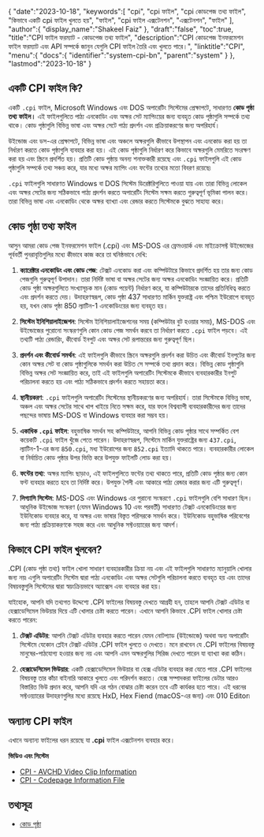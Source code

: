 {
   "date":"2023-10-18",
   "keywords":[
"cpi",
"cpi ফাইল",
"cpi কোডপেজ তথ্য ফাইল",
"কিভাবে একটি cpi ফাইল খুলতে হয়",
"ফাইল",
"cpi ফাইল এক্সটেনশন",
"এক্সটেনশন",
"ফাইল"
],
   "author":{
      "display_name":"Shakeel Faiz"
},
   "draft":"false",
   "toc":true,
   "title":"CPI ফাইল ফরম্যাট - কোডপেজ তথ্য ফাইল",
   "description":"CPI কোডপেজ ইনফরমেশন ফাইল ফরম্যাট এবং API সম্পর্কে জানুন যেগুলি CPI ফাইল তৈরি এবং খুলতে পারে।",
   "linktitle":"CPI",
   "menu":{
      "docs":{
         "identifier":"system-cpi-bn",
         "parent":"system"
}
},
   "lastmod":"2023-10-18"
}

## একটি CPI ফাইল কি?

একটি `.cpi` ফাইল, Microsoft Windows এবং DOS অপারেটিং সিস্টেমের প্রেক্ষাপটে, সাধারণত **কোড পৃষ্ঠা তথ্য ফাইল।** এই ফাইলগুলিতে পাঠ্য এনকোডিং এবং অক্ষর সেট ম্যাপিংয়ের জন্য ব্যবহৃত কোড পৃষ্ঠাগুলি সম্পর্কে তথ্য থাকে। কোড পৃষ্ঠাগুলি বিভিন্ন ভাষা এবং অক্ষর সেটে পাঠ্য প্রদর্শন এবং প্রক্রিয়াকরণের জন্য অপরিহার্য।

উইন্ডোজ এবং ডস-এর প্রেক্ষাপটে, বিভিন্ন ভাষা এবং অঞ্চলে অক্ষরগুলি কীভাবে উপস্থাপন এবং এনকোড করা হয় তা নির্ধারণ করতে কোড পৃষ্ঠাগুলি ব্যবহার করা হয়। এই কোড পৃষ্ঠাগুলি নির্ধারণ করে কিভাবে অক্ষরগুলি মেমরিতে সংরক্ষণ করা হয় এবং স্ক্রিনে প্রদর্শিত হয়। প্রতিটি কোড পৃষ্ঠায় অনন্য শনাক্তকারী রয়েছে এবং `.cpi` ফাইলগুলি এই কোড পৃষ্ঠাগুলি সম্পর্কে তথ্য সঞ্চয় করে, যার মধ্যে অক্ষর ম্যাপিং এবং ফন্টের তথ্যের মতো বিবরণ রয়েছে৷

`.cpi` ফাইলগুলি সাধারণত Windows বা DOS সিস্টেম ডিরেক্টরিগুলিতে পাওয়া যায় এবং তারা বিভিন্ন লোকেল এবং অক্ষর সেটের জন্য সঠিকভাবে পাঠ্য প্রদর্শন করতে অপারেটিং সিস্টেম সক্ষম করতে গুরুত্বপূর্ণ ভূমিকা পালন করে। তারা বিভিন্ন ভাষা এবং এনকোডিং থেকে অক্ষর ব্যাখ্যা এবং রেন্ডার করতে সিস্টেমকে বুঝতে সাহায্য করে।

## কোড পৃষ্ঠা তথ্য ফাইল

আসুন আমরা কোড পেজ ইনফরমেশন ফাইল (.cpi) এবং MS-DOS এর ফ্রেমওয়ার্ক এবং মাইক্রোসফ্ট উইন্ডোজের পূর্ববর্তী পুনরাবৃত্তিগুলির মধ্যে কীভাবে কাজ করে তা ঘনিষ্ঠভাবে দেখি:

1.  **ক্যারেক্টার এনকোডিং এবং কোড পেজ**: টেক্সট এনকোড করা এবং কম্পিউটারে কিভাবে প্রদর্শিত হয় তার জন্য কোড পেজগুলি গুরুত্বপূর্ণ উপাদান। তারা নির্দিষ্ট ভাষা বা অক্ষর সেটের জন্য অক্ষর এনকোডিং সংজ্ঞায়িত করে। প্রতিটি কোড পৃষ্ঠা অক্ষরগুলিতে সংখ্যাসূচক মান (কোড পয়েন্ট) নির্ধারণ করে, যা কম্পিউটারকে তাদের প্রতিনিধিত্ব করতে এবং প্রদর্শন করতে দেয়। উদাহরণস্বরূপ, কোড পৃষ্ঠা 437 সাধারণত মার্কিন যুক্তরাষ্ট্র এবং পশ্চিম ইউরোপে ব্যবহৃত হয়, যখন কোড পৃষ্ঠা 850 ল্যাটিন-1 এনকোডিংয়ের জন্য ব্যবহৃত হয়।
    
2.  **সিস্টেম ইনিশিয়ালাইজেশন**: সিস্টেম ইনিশিয়ালাইজেশনের সময় (কম্পিউটার বুট হওয়ার সময়), MS-DOS এবং উইন্ডোজের পুরোনো সংস্করণগুলি কোন কোড পেজ সমর্থন করবে তা নির্ধারণ করতে `.cpi` ফাইল পড়বে। এই তথ্যটি পাঠ্য রেন্ডারিং, কীবোর্ড ইনপুট এবং অক্ষর সেট রূপান্তরের জন্য গুরুত্বপূর্ণ ছিল।
    
3.  **প্রদর্শন এবং কীবোর্ড সমর্থন**: এই ফাইলগুলি কীভাবে স্ক্রিনে অক্ষরগুলি প্রদর্শন করা উচিত এবং কীবোর্ড ইনপুটের জন্য কোন অক্ষর সেট বা কোড পৃষ্ঠাগুলিকে সমর্থন করা উচিত সে সম্পর্কে তথ্য প্রদান করে। বিভিন্ন কোড পৃষ্ঠাগুলি বিভিন্ন অক্ষর সেট সংজ্ঞায়িত করে, তাই এই ফাইলগুলি অপারেটিং সিস্টেমকে কীভাবে ব্যবহারকারীর ইনপুট পরিচালনা করতে হয় এবং পাঠ্য সঠিকভাবে প্রদর্শন করতে সহায়তা করে।
    
4.  **স্থানীয়করণ**: `.cpi` ফাইলগুলি অপারেটিং সিস্টেমের স্থানীয়করণের জন্য অপরিহার্য। তারা সিস্টেমকে বিভিন্ন ভাষা, অঞ্চল এবং অক্ষর সেটের সাথে খাপ খাইয়ে নিতে সক্ষম করে, যার ফলে বিশ্বব্যাপী ব্যবহারকারীদের জন্য তাদের পছন্দের ভাষায় MS-DOS বা Windows ব্যবহার করা সম্ভব হয়।
    
5.  **একাধিক `.cpi` ফাইল**: বহুভাষিক সমর্থন সহ কম্পিউটারে, আপনি বিভিন্ন কোড পৃষ্ঠার সাথে সম্পর্কিত বেশ কয়েকটি `.cpi` ফাইল খুঁজে পেতে পারেন। উদাহরণস্বরূপ, সিস্টেমে মার্কিন যুক্তরাষ্ট্রের জন্য `437.cpi`, ল্যাটিন-1-এর জন্য `850.cpi`, মধ্য ইউরোপের জন্য `852.cpi` ইত্যাদি থাকতে পারে। ব্যবহারকারীর লোকেল বা নির্বাচিত কোড পৃষ্ঠার উপর ভিত্তি করে উপযুক্ত ফাইলটি লোড করা হয়।
    
6.  **ফন্টের তথ্য**: অক্ষর ম্যাপিং ছাড়াও, এই ফাইলগুলিতে ফন্টের তথ্য থাকতে পারে, প্রতিটি কোড পৃষ্ঠার জন্য কোন ফন্ট ব্যবহার করতে হবে তা নির্দিষ্ট করে। উপযুক্ত শৈলী এবং আকারে পাঠ্য রেন্ডার করার জন্য এটি গুরুত্বপূর্ণ।
    
7.  **লিগ্যাসি সিস্টেম**: MS-DOS এবং Windows এর পুরানো সংস্করণে `.cpi` ফাইলগুলি বেশি সাধারণ ছিল। আধুনিক উইন্ডোজ সংস্করণ (যেমন Windows 10 এবং পরবর্তী) সাধারণত টেক্সট এনকোডিংয়ের জন্য ইউনিকোড ব্যবহার করে, যা অক্ষর এবং ভাষার বিস্তৃত পরিসরকে সমর্থন করে। ইউনিকোড বহুভাষিক পরিবেশের জন্য পাঠ্য প্রক্রিয়াকরণকে সহজ করে এবং আধুনিক সফ্টওয়্যারের জন্য আদর্শ।

## কিভাবে CPI ফাইল খুলবেন?

.CPI (কোড পৃষ্ঠা তথ্য) ফাইল খোলা সাধারণ ব্যবহারকারীর ক্রিয়া নয় এবং এই ফাইলগুলি সাধারণত ম্যানুয়ালি খোলার জন্য নয়৷ এগুলি অপারেটিং সিস্টেম দ্বারা পাঠ্য এনকোডিং এবং অক্ষর সেটগুলি পরিচালনা করতে ব্যবহৃত হয় এবং তাদের বিষয়বস্তুগুলি সিস্টেমের দ্বারা স্বয়ংক্রিয়ভাবে অ্যাক্সেস এবং ব্যবহার করা হয়।

যাইহোক, আপনি যদি তথ্যগত উদ্দেশ্যে .CPI ফাইলের বিষয়বস্তু দেখতে আগ্রহী হন, তাহলে আপনি টেক্সট এডিটর বা হেক্সাডেসিমেল ভিউয়ার দিয়ে এটি খোলার চেষ্টা করতে পারেন। এখানে আপনি কিভাবে .CPI ফাইল খোলার চেষ্টা করতে পারেন:

1.  **টেক্সট এডিটর**: আপনি টেক্সট এডিটর ব্যবহার করতে পারেন যেমন নোটপ্যাড (উইন্ডোজে) অথবা অন্য অপারেটিং সিস্টেমে যেকোন প্লেইন টেক্সট এডিটর .CPI ফাইল খুলতে ও দেখতে। মনে রাখবেন যে .CPI ফাইলের বিষয়বস্তু মানুষের-পাঠযোগ্য হওয়ার জন্য নয় এবং আপনি এমন অক্ষরগুলির সিরিজ দেখতে পারেন যা ব্যাখ্যা করা কঠিন।
    
2.  **হেক্সাডেসিমেল ভিউয়ার**: একটি হেক্সাডেসিমেল ভিউয়ার বা হেক্স এডিটর ব্যবহার করা যেতে পারে .CPI ফাইলের বিষয়বস্তু তার কাঁচা বাইনারি আকারে খুলতে এবং পরিদর্শন করতে। হেক্স সম্পাদকরা ফাইলের ডেটার আরও বিস্তারিত ভিউ প্রদান করে, আপনি যদি এর গঠন বোঝার চেষ্টা করেন তবে এটি কার্যকর হতে পারে। এই ধরনের সফ্টওয়্যারের উদাহরণগুলির মধ্যে রয়েছে HxD, Hex Fiend (macOS-এর জন্য) এবং 010 Editor৷

## অন্যান্য CPI ফাইল

এখানে অন্যান্য ফাইলের ধরন রয়েছে যা **.cpi** ফাইল এক্সটেনশন ব্যবহার করে।

**ভিডিও এবং সিস্টেম**
- [CPI - AVCHD Video Clip Information](/video/cpi/)
- [CPI - Codepage Information File](/system/cpi/)

## তথ্যসূত্র
* [কোড পৃষ্ঠা](https://en.wikipedia.org/wiki/Code_page)


